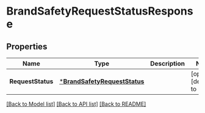# BrandSafetyRequestStatusResponse

## Properties
Name | Type | Description | Notes
------------ | ------------- | ------------- | -------------
**RequestStatus** | [***BrandSafetyRequestStatus**](BrandSafetyRequestStatus.md) |  | [optional] [default to null]

[[Back to Model list]](../README.md#documentation-for-models) [[Back to API list]](../README.md#documentation-for-api-endpoints) [[Back to README]](../README.md)

